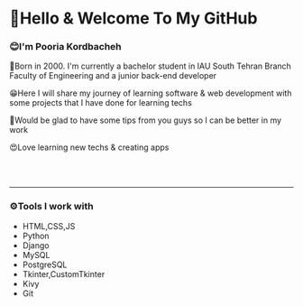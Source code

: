 <h1>👋Hello & Welcome To My GitHub</h1>


<h3>😊I'm Pooria Kordbacheh</h3>

<p>🥸Born in 2000. I'm currently a bachelor student in IAU South Tehran Branch Faculty of Engineering and a junior back-end developer</p>

<p>😁Here I will share my journey of learning software & web development with some projects that I have done for learning techs</p>

<p>🧐Would be glad to have some tips from you guys so I can be better in my work</p>

<p>😍Love learning new techs & creating apps</p>
</br>
</br>
<hr>

<h3>⚙️Tools I work with</h3>
<ul>
  <li>HTML,CSS,JS</li>
  <li>Python</li>
  <li>Django</li>
  <li>MySQL</li>
  <li>PostgreSQL</li>
  <li>Tkinter,CustomTkinter</li>
  <li>Kivy</li>
  <li>Git</li>
</ul>
